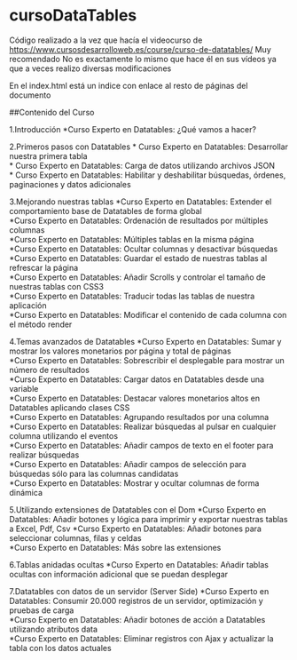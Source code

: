 # cursoDataTables

Código realizado a la vez que hacía el videocurso de https://www.cursosdesarrolloweb.es/course/curso-de-datatables/
Muy recomendado
No es exactamente lo mismo que hace él en sus vídeos ya que a veces realizo diversas modificaciones 

En el index.html está un indice con enlace al resto de páginas del documento

##Contenido del Curso

1.Introducción
	*Curso Experto en Datatables: ¿Qué vamos a hacer?
  
2.Primeros pasos con Datatables
	* Curso Experto en Datatables: Desarrollar nuestra primera tabla 	 	
	* Curso Experto en Datatables: Carga de datos utilizando archivos JSON 		
	* Curso Experto en Datatables: Habilitar y deshabilitar búsquedas, órdenes, paginaciones y datos adicionales 		

3.Mejorando nuestras tablas
	*Curso Experto en Datatables: Extender el comportamiento base de Datatables de forma global 		
	*Curso Experto en Datatables: Ordenación de resultados por múltiples columnas 		
	*Curso Experto en Datatables: Múltiples tablas en la misma página 		
	*Curso Experto en Datatables: Ocultar columnas y desactivar búsquedas 		
	*Curso Experto en Datatables: Guardar el estado de nuestras tablas al refrescar la página 		
	*Curso Experto en Datatables: Añadir Scrolls y controlar el tamaño de nuestras tablas con CSS3 		
	*Curso Experto en Datatables: Traducir todas las tablas de nuestra aplicación 		
	*Curso Experto en Datatables: Modificar el contenido de cada columna con el método render 		

4.Temas avanzados de Datatables
	*Curso Experto en Datatables: Sumar y mostrar los valores monetarios por página y total de páginas 		
	*Curso Experto en Datatables: Sobrescribir el desplegable para mostrar un número de resultados 		
	*Curso Experto en Datatables: Cargar datos en Datatables desde una variable 		
	*Curso Experto en Datatables: Destacar valores monetarios altos en Datatables aplicando clases CSS 		
	*Curso Experto en Datatables: Agrupando resultados por una columna 		
	*Curso Experto en Datatables: Realizar búsquedas al pulsar en cualquier columna utilizando el eventos 		
	*Curso Experto en Datatables: Añadir campos de texto en el footer para realizar búsquedas 		
	*Curso Experto en Datatables: Añadir campos de selección para búsquedas sólo para las columnas candidatas 		
	*Curso Experto en Datatables: Mostrar y ocultar columnas de forma dinámica 		

5.Utilizando extensiones de Datatables con el Dom
	*Curso Experto en Datatables: Añadir botones y lógica para imprimir y exportar nuestras tablas a Excel, Pdf, Csv 		*Curso Experto en Datatables: Añadir botones para seleccionar columnas, filas y celdas 		
	*Curso Experto en Datatables: Más sobre las extensiones 	
	
6.Tablas anidadas ocultas
	*Curso Experto en Datatables: Añadir tablas ocultas con información adicional que se puedan desplegar 		

7.Datatables con datos de un servidor (Server Side)
	*Curso Experto en Datatables: Consumir 20.000 registros de un servidor, optimización y pruebas de carga 		
	*Curso Experto en Datatables: Añadir botones de acción a Datatables utilizando atributos data 		
	*Curso Experto en Datatables: Eliminar registros con Ajax y actualizar la tabla con los datos actuales

